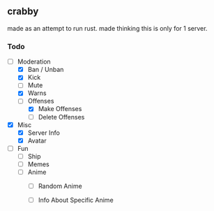 ## crabby

made as an attempt to run rust. made thinking this is only for 1 server. 

### Todo

- [ ] Moderation
    - [x] Ban / Unban 
    - [x] Kick 
    - [ ] Mute
    - [x] Warns
    - [ ] Offenses
        - [x] Make Offenses 
        - [ ] Delete Offenses
- [x] Misc
    - [x] Server Info 
    - [x] Avatar
- [ ] Fun
    - [ ] Ship
    - [ ] Memes
    - [ ] Anime
        - [ ] Random Anime
        - [ ] Info About Specific Anime

